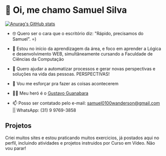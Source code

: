 # 👋 Oi, me chamo Samuel Silva

[![Anurag's GitHub stats](https://github-readme-stats.vercel.app/api?username=Samuel77743&hide=contribs,prs,issues&show_icons=true&theme=radical)](https://github.com/Samuel77743/github-readme-stats)

- 🤓 Quero ser o cara que o escritório diz: "Rápido, precisamos do Samuel". =)
- 🌱 Estou no início da aprendizagem da área, e foco em aprender a Lógica e desenvolvimento WEB, simultâneamente cursando a Faculdade de Ciências da Computação
- 💞️ Quero ajudar a automatizar processos e gerar novas perspectivas e soluções na vida das pessoas. PERSPECTIVAS!
- 👀 Vou me esforçar pra fazer as coisas acontecerem
- 🦸‍♂️ Meu heró é o <a href="github.com/gustavoguanabara" rel="follow">Gustavo Guanabara</a>

- 📫 Posso ser contatado pelo e-mail: <a href="tomail">samuel0100wanderson@gmail.com</a> || WhatsApp: (31) 9 9769-3858

## Projetos 
Criei muitos sites e estou praticando muitos exercicios, já postados aqui no perfil, incluindo atividades e projetos instruidos por Curso em Vídeo. Não vou parar!
